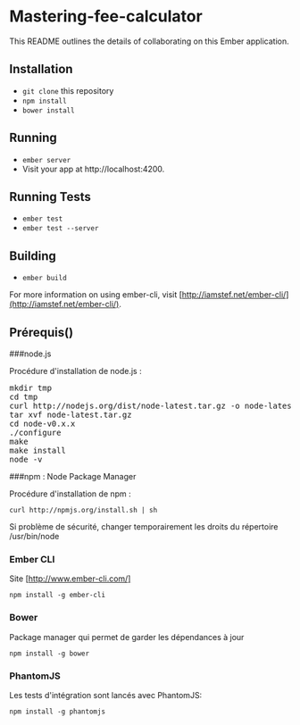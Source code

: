 # Mastering-fee-calculator

This README outlines the details of collaborating on this Ember application.

## Installation

* `git clone` this repository
* `npm install`
* `bower install`

## Running

* `ember server`
* Visit your app at http://localhost:4200.

## Running Tests

* `ember test`
* `ember test --server`

## Building

* `ember build`

For more information on using ember-cli, visit [http://iamstef.net/ember-cli/](http://iamstef.net/ember-cli/).

Prérequis()
---------

###node.js

Procédure d'installation de node.js :
<pre>
mkdir tmp
cd tmp
curl http://nodejs.org/dist/node-latest.tar.gz -o node-latest.tar.gz
tar xvf node-latest.tar.gz
cd node-v0.x.x
./configure
make
make install
node -v
</pre>

###npm : Node Package Manager

Procédure d'installation de npm :

`curl http://npmjs.org/install.sh | sh`

Si problème de sécurité, changer temporairement les droits du répertoire /usr/bin/node

### Ember CLI

Site [http://www.ember-cli.com/]

`npm install -g ember-cli`

### Bower

Package manager qui permet de garder les dépendances à jour

`npm install -g bower`

### PhantomJS

Les tests d'intégration sont lancés avec PhantomJS:

`npm install -g phantomjs`
